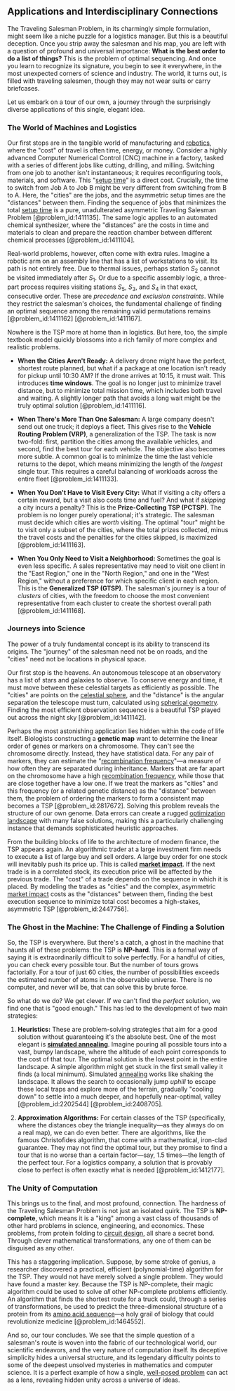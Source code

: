 ## Applications and Interdisciplinary Connections

The Traveling Salesman Problem, in its charmingly simple formulation, might seem like a niche puzzle for a logistics manager. But this is a beautiful deception. Once you strip away the salesman and his map, you are left with a question of profound and universal importance: **What is the best order to do a list of things?** This is the problem of optimal sequencing. And once you learn to recognize its signature, you begin to see it everywhere, in the most unexpected corners of science and industry. The world, it turns out, is filled with traveling salesmen, though they may not wear suits or carry briefcases.

Let us embark on a tour of our own, a journey through the surprisingly diverse applications of this single, elegant idea.

### The World of Machines and Logistics

Our first stops are in the tangible world of manufacturing and [robotics](@article_id:150129), where the "cost" of travel is often time, energy, or money. Consider a highly advanced Computer Numerical Control (CNC) machine in a factory, tasked with a series of different jobs like cutting, drilling, and milling. Switching from one job to another isn't instantaneous; it requires reconfiguring tools, materials, and software. This "[setup time](@article_id:166719)" is a direct cost. Crucially, the time to switch from Job A to Job B might be very different from switching from B to A. Here, the "cities" are the jobs, and the asymmetric setup times are the "distances" between them. Finding the sequence of jobs that minimizes the total [setup time](@article_id:166719) is a pure, unadulterated asymmetric Traveling Salesman Problem [@problem_id:1411135]. The same logic applies to an automated chemical synthesizer, where the "distances" are the costs in time and materials to clean and prepare the reaction chamber between different chemical processes [@problem_id:1411104].

Real-world problems, however, often come with extra rules. Imagine a robotic arm on an assembly line that has a list of workstations to visit. Its path is not entirely free. Due to thermal issues, perhaps station $S_2$ cannot be visited immediately after $S_1$. Or due to a specific assembly logic, a three-part process requires visiting stations $S_5$, $S_3$, and $S_4$ in that exact, consecutive order. These are *precedence and exclusion constraints*. While they restrict the salesman's choices, the fundamental challenge of finding an optimal sequence among the remaining valid permutations remains [@problem_id:1411162] [@problem_id:1411167].

Nowhere is the TSP more at home than in logistics. But here, too, the simple textbook model quickly blossoms into a rich family of more complex and realistic problems.

*   **When the Cities Aren't Ready:** A delivery drone might have the perfect, shortest route planned, but what if a package at one location isn't ready for pickup until 10:30 AM? If the drone arrives at 10:15, it must wait. This introduces **time windows**. The goal is no longer just to minimize travel distance, but to minimize total mission time, which includes both travel and waiting. A slightly longer path that avoids a long wait might be the truly optimal solution [@problem_id:1411116].

*   **When There's More Than One Salesman:** A large company doesn't send out one truck; it deploys a fleet. This gives rise to the **Vehicle Routing Problem (VRP)**, a generalization of the TSP. The task is now two-fold: first, partition the cities among the available vehicles, and second, find the best tour for each vehicle. The objective also becomes more subtle. A common goal is to minimize the time the last vehicle returns to the depot, which means minimizing the length of the *longest* single tour. This requires a careful balancing of workloads across the entire fleet [@problem_id:1411133].

*   **When You Don't Have to Visit Every City:** What if visiting a city offers a certain reward, but a visit also costs time and fuel? And what if *skipping* a city incurs a penalty? This is the **Prize-Collecting TSP (PCTSP)**. The problem is no longer purely operational; it's strategic. The salesman must decide which cities are *worth* visiting. The optimal "tour" might be to visit only a subset of the cities, where the total prizes collected, minus the travel costs and the penalties for the cities skipped, is maximized [@problem_id:1411163].

*   **When You Only Need to Visit a Neighborhood:** Sometimes the goal is even less specific. A sales representative may need to visit one client in the "East Region," one in the "North Region," and one in the "West Region," without a preference for which specific client in each region. This is the **Generalized TSP (GTSP)**. The salesman's journey is a tour of *clusters* of cities, with the freedom to choose the most convenient representative from each cluster to create the shortest overall path [@problem_id:1411168].

### Journeys into Science

The power of a truly fundamental concept is its ability to transcend its origins. The "journey" of the salesman need not be on roads, and the "cities" need not be locations in physical space.

Our first stop is the heavens. An autonomous telescope at an observatory has a list of stars and galaxies to observe. To conserve energy and time, it must move between these celestial targets as efficiently as possible. The "cities" are points on the [celestial sphere](@article_id:157774), and the "distance" is the angular separation the telescope must turn, calculated using [spherical geometry](@article_id:267723). Finding the most efficient observation sequence is a beautiful TSP played out across the night sky [@problem_id:1411142].

Perhaps the most astonishing application lies hidden within the code of life itself. Biologists constructing a **genetic map** want to determine the linear order of genes or markers on a chromosome. They can't see the chromosome directly. Instead, they have statistical data. For any pair of markers, they can estimate the "[recombination frequency](@article_id:138332)"—a measure of how often they are separated during inheritance. Markers that are far apart on the chromosome have a high [recombination frequency](@article_id:138332), while those that are close together have a low one. If we treat the markers as "cities" and this frequency (or a related genetic distance) as the "distance" between them, the problem of ordering the markers to form a consistent map becomes a TSP [@problem_id:2817672]. Solving this problem reveals the structure of our own genome. Data errors can create a rugged [optimization landscape](@article_id:634187) with many false solutions, making this a particularly challenging instance that demands sophisticated heuristic approaches.

From the building blocks of life to the architecture of modern finance, the TSP appears again. An algorithmic trader at a large investment firm needs to execute a list of large buy and sell orders. A large buy order for one stock will inevitably push its price up. This is called **[market impact](@article_id:137017)**. If the next trade is in a correlated stock, its execution price will be affected by the previous trade. The "cost" of a trade depends on the sequence in which it is placed. By modeling the trades as "cities" and the complex, asymmetric [market impact](@article_id:137017) costs as the "distances" between them, finding the best execution sequence to minimize total cost becomes a high-stakes, asymmetric TSP [@problem_id:2447756].

### The Ghost in the Machine: The Challenge of Finding a Solution

So, the TSP is everywhere. But there's a catch, a ghost in the machine that haunts all of these problems: the TSP is **NP-hard**. This is a formal way of saying it is extraordinarily difficult to solve perfectly. For a handful of cities, you can check every possible tour. But the number of tours grows factorially. For a tour of just 60 cities, the number of possibilities exceeds the estimated number of atoms in the observable universe. There is no computer, and never will be, that can solve this by brute force.

So what do we do? We get clever. If we can't find the *perfect* solution, we find one that is "good enough." This has led to the development of two main strategies:

1.  **Heuristics:** These are problem-solving strategies that aim for a good solution without guaranteeing it's the absolute best. One of the most elegant is **[simulated annealing](@article_id:144445)**. Imagine pouring all possible tours into a vast, bumpy landscape, where the altitude of each point corresponds to the cost of that tour. The optimal solution is the lowest point in the entire landscape. A simple algorithm might get stuck in the first small valley it finds (a local minimum). Simulated [annealing](@article_id:158865) works like shaking the landscape. It allows the search to occasionally jump *uphill* to escape these local traps and explore more of the terrain, gradually "cooling down" to settle into a much deeper, and hopefully near-optimal, valley [@problem_id:2202544] [@problem_id:2408705].

2.  **Approximation Algorithms:** For certain classes of the TSP (specifically, where the distances obey the triangle inequality—as they always do on a real map), we can do even better. There are algorithms, like the famous Christofides algorithm, that come with a mathematical, iron-clad guarantee. They may not find the optimal tour, but they promise to find a tour that is no worse than a certain factor—say, 1.5 times—the length of the perfect tour. For a logistics company, a solution that is provably close to perfect is often exactly what is needed [@problem_id:1412177].

### The Unity of Computation

This brings us to the final, and most profound, connection. The hardness of the Traveling Salesman Problem is not just an isolated quirk. The TSP is **NP-complete**, which means it is a "king" among a vast class of thousands of other hard problems in science, engineering, and economics. These problems, from protein folding to [circuit design](@article_id:261128), all share a secret bond. Through clever mathematical transformations, any one of them can be disguised as any other.

This has a staggering implication. Suppose, by some stroke of genius, a researcher discovered a practical, efficient (polynomial-time) algorithm for the TSP. They would not have merely solved a single problem. They would have found a master key. Because the TSP is NP-complete, their magic algorithm could be used to solve *all* other NP-complete problems efficiently. An algorithm that finds the shortest route for a truck could, through a series of transformations, be used to predict the three-dimensional structure of a protein from its [amino acid sequence](@article_id:163261)—a holy grail of biology that could revolutionize medicine [@problem_id:1464552].

And so, our tour concludes. We see that the simple question of a salesman's route is woven into the fabric of our technological world, our scientific endeavors, and the very nature of computation itself. Its deceptive simplicity hides a universal structure, and its legendary difficulty points to some of the deepest unsolved mysteries in mathematics and computer science. It is a perfect example of how a single, [well-posed problem](@article_id:268338) can act as a lens, revealing hidden unity across a universe of ideas.